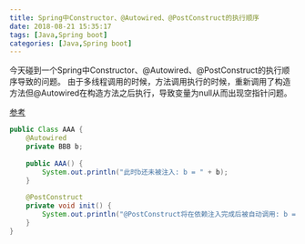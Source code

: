 ```yaml
---
title: Spring中Constructor、@Autowired、@PostConstruct的执行顺序
date: 2018-08-21 15:35:17
tags: [Java,Spring boot]
categories: [Java,Spring boot]
---
```


今天碰到一个Spring中Constructor、@Autowired、@PostConstruct的执行顺序导致的问题。 
由于多线程调用的时候，方法调用执行的时候，重新调用了构造方法但@Autowired在构造方法之后执行，导致变量为null从而出现空指针问题。

[参考](http://www.hawu.me/coding/963)

```java
public Class AAA {
    @Autowired
    private BBB b;
    
    public AAA() {
        System.out.println("此时b还未被注入: b = " + b);
    }
 
    @PostConstruct
    private void init() {
        System.out.println("@PostConstruct将在依赖注入完成后被自动调用: b = " + b);
    }
}
```
